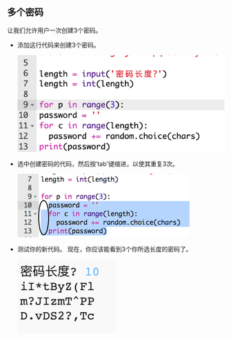 ## 多个密码

让我们允许用户一次创建3个密码。



+ 添加这行代码来创建3个密码。

    ![截屏](images/passwords-num-loop.png)

+ 选中创建密码的代码，然后按‘tab'键缩进，以使其重复3次。

    ![截屏](images/passwords-num-indent.png)

+ 测试你的新代码。 现在，你应该能看到3个你所选长度的密码了。

    ![截屏](images/passwords-num-test.png)




